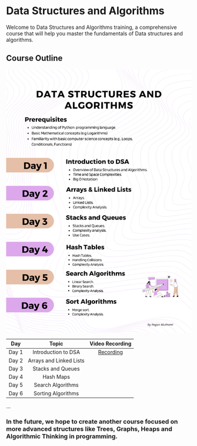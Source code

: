 # Data Structures and Algorithms

Welcome to Data Structures and Algorithms training, a comprehensive course that will help you master the fundamentals of Data structures and algorithms.

## Course Outline

![Course-Outline](./DSA.png)

| Day | Topic | Video Recording |
| :----: | :---: | :---: |
| Day 1 | Introduction to DSA | [Recording](https://youtu.be/axn6sLIU35Q) |
| Day 2 | Arrays and Linked Lists |  |
| Day 3 | Stacks and Queues |  |
| Day 4 | Hash Maps |  |
| Day 5 | Search Algorithms |  |
| Day 6 | Sorting Algorithms |  |
...

### In the future, we hope to create another course focused on more advanced structures like Trees, Graphs, Heaps and Algorithmic Thinking in programming.
